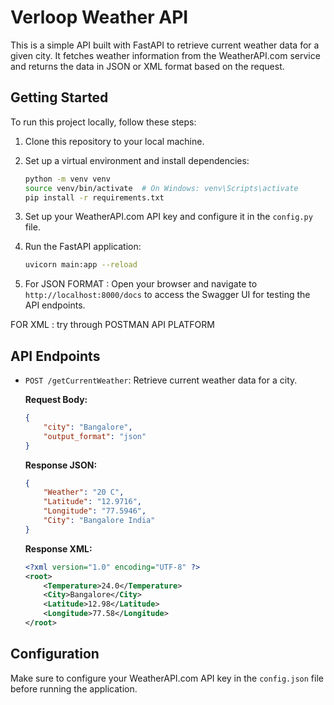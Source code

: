 # Verloop Weather API

This is a simple API built with FastAPI to retrieve current weather data for a given city. It fetches weather information from the WeatherAPI.com service and returns the data in JSON or XML format based on the request.

## Getting Started

To run this project locally, follow these steps:

1. Clone this repository to your local machine.
2. Set up a virtual environment and install dependencies:

    ```bash
    python -m venv venv
    source venv/bin/activate  # On Windows: venv\Scripts\activate
    pip install -r requirements.txt
    ```

3. Set up your WeatherAPI.com API key and configure it in the `config.py` file.
4. Run the FastAPI application:

    ```bash
    uvicorn main:app --reload
    ```

5. For JSON FORMAT : Open your browser and navigate to `http://localhost:8000/docs` to access the Swagger UI for testing the API endpoints.

FOR XML : try through POSTMAN API PLATFORM

## API Endpoints

- `POST /getCurrentWeather`: Retrieve current weather data for a city.

    **Request Body:**

    ```json
    {
        "city": "Bangalore",
        "output_format": "json"
    }
    ```

    **Response JSON:**

    ```json
    {
        "Weather": "20 C",
        "Latitude": "12.9716",
        "Longitude": "77.5946",
        "City": "Bangalore India"
    }
    ```

    **Response XML:**

    ```xml
    <?xml version="1.0" encoding="UTF-8" ?>
    <root>
        <Temperature>24.0</Temperature>
        <City>Bangalore</City>
        <Latitude>12.98</Latitude>
        <Longitude>77.58</Longitude>
    </root>
    ```

## Configuration

Make sure to configure your WeatherAPI.com API key in the `config.json` file before running the application.



